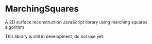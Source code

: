 # MarchingSquares
A 2D surface reconstruction JavaScript library using marching squares algorithm

This library is still in development, do not use yet.
